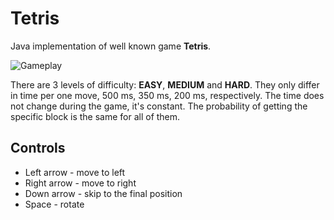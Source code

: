 # Tetris
Java implementation of well known game **Tetris**.

![Gameplay](https://github.com/Adam035/Tetris/assets/164177546/bfc5e652-d465-42b7-a4be-fec91b8c8971)

There are 3 levels of difficulty: **EASY**, **MEDIUM** and **HARD**. They only differ in time per one move, 500 ms, 350 ms, 200 ms, respectively. The time does not change during the game, it's constant. The probability of getting the specific block is the same for all of them. 

## Controls
* Left arrow - move to left
* Right arrow - move to right
* Down arrow - skip to the final position
* Space - rotate